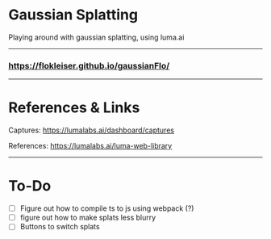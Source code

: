 # Gaussian Splatting 

Playing around with gaussian splatting, using luma.ai
___

### https://flokleiser.github.io/gaussianFlo/
___

# References & Links

Captures: https://lumalabs.ai/dashboard/captures

References: https://lumalabs.ai/luma-web-library

___

# To-Do

- [ ] Figure out how to compile ts to js using webpack (?)
- [ ] figure out how to make splats less blurry
- [ ] Buttons to switch splats